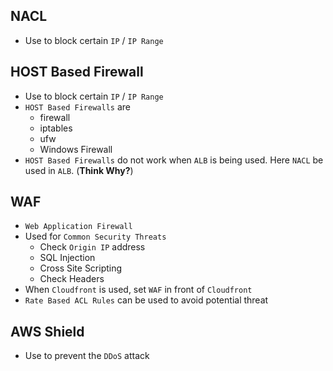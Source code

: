 ## NACL

- Use to block certain `IP` / `IP Range`

## HOST Based Firewall

- Use to block certain `IP` / `IP Range`
- `HOST Based Firewalls` are
  - firewall
  - iptables
  - ufw
  - Windows Firewall
- `HOST Based Firewalls` do not work when `ALB` is being used. Here `NACL` be used in `ALB`. (**Think Why?**)

## WAF

- `Web Application Firewall`
- Used for `Common Security Threats`
  - Check `Origin IP` address
  - SQL Injection
  - Cross Site Scripting
  - Check Headers
- When `Cloudfront` is used, set `WAF` in front of `Cloudfront`
- `Rate Based ACL Rules` can be used to avoid potential threat

## AWS Shield

- Use to prevent the `DDoS` attack
